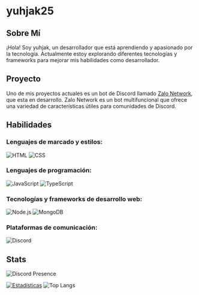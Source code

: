 # yuhjak25

## Sobre Mí

¡Hola! Soy yuhjak, un desarrollador que está aprendiendo y apasionado por la tecnología. Actualmente estoy explorando diferentes tecnologías y frameworks para mejorar mis habilidades como desarrollador.

## Proyecto

Uno de mis proyectos actuales es un bot de Discord llamado [Zalo Network](https://github.com/zalonetwork), que esta en desarrollo. Zalo Network es un bot multifuncional que ofrece una variedad de características útiles para comunidades de Discord.

## Habilidades
### Lenguajes de marcado y estilos:
![HTML](https://img.shields.io/badge/-HTML-E34F26?style=flat-square&logo=html5&logoColor=white) ![CSS](https://img.shields.io/badge/-CSS-1572B6?style=flat-square&logo=css3&logoColor=white)

### Lenguajes de programación:
![JavaScript](https://img.shields.io/badge/-JavaScript-F7DF1E?style=flat-square&logo=javascript&logoColor=black) ![TypeScript](https://img.shields.io/badge/-TypeScript-007ACC?style=flat-square&logo=typescript&logoColor=white) 

### Tecnologías y frameworks de desarrollo web:
![Node.js](https://img.shields.io/badge/-Node.js-339933?style=flat-square&logo=node.js&logoColor=white) ![MongoDB](https://img.shields.io/badge/-MongoDB-47A248?style=flat-square&logo=mongodb&logoColor=white)

### Plataformas de comunicación:
![Discord](https://img.shields.io/badge/-Discord-5865F2?style=flat-square&logo=discord&logoColor=white) 

## Stats
![Discord Presence](https://lanyard-profile-readme.vercel.app/api/1211695322720501820)

[![Estadísticas](https://github-readme-stats.vercel.app/api?username=yuhjak25&show_icons=true&theme=dark)](https://github.com/yuhjak25) ![Top Langs](https://github-readme-stats.vercel.app/api/top-langs/?username=yuhjak25&layout=compact&theme=dark)


